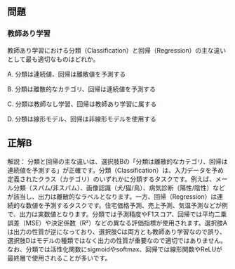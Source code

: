## 問題
### 教師あり学習
教師あり学習における分類（Classification）と回帰（Regression）の主な違いとして最も適切なものはどれか。

A. 分類は連続値、回帰は離散値を予測する

B. 分類は離散的なカテゴリ、回帰は連続値を予測する

C. 分類は教師なし学習、回帰は教師あり学習に属する

D. 分類は線形モデル、回帰は非線形モデルを使用する

## 正解B

解説：
分類と回帰の主な違いは、選択肢Bの「分類は離散的なカテゴリ、回帰は連続値を予測する」が正確です。分類（Classification）は、入力データを予め定義されたクラス（カテゴリ）のいずれかに分類するタスクです。例えば、メール分類（スパム/非スパム）、画像認識（犬/猫/鳥）、病気診断（陽性/陰性）などが該当し、出力は離散的なラベルとなります。一方、回帰（Regression）は連続的な数値を予測するタスクです。住宅価格予測、売上予測、気温予測などが例で、出力は実数値となります。分類では予測精度やF1スコア、回帰では平均二乗誤差（MSE）や決定係数（R²）などの異なる評価指標が使用されます。選択肢Aは出力の性質が逆になっており、選択肢Cは両方とも教師あり学習なので誤り、選択肢Dはモデルの種類ではなく出力の性質が重要なので適切ではありません。なお、分類では活性化関数にsigmoidやsoftmax、回帰では線形関数やReLUが最終層で使用されることが多いです。 